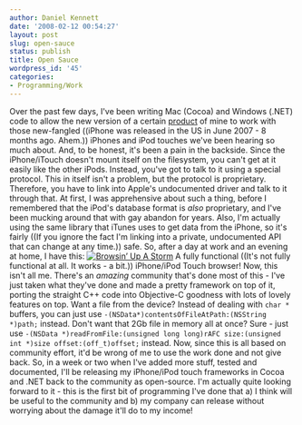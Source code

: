 ```yaml
---
author: Daniel Kennett
date: '2008-02-12 00:54:27'
layout: post
slug: open-sauce
status: publish
title: Open Sauce
wordpress_id: '45'
categories:
- Programming/Work
---
```


Over the past few days, I've been writing Mac (Cocoa) and Windows (.NET)
code to allow the new version of a certain
[product](http://www.kennettnet.co.uk/musicrescue) of mine to work with
those new-fangled ((iPhone was released in the US in June 2007 - 8
months ago. Ahem.)) iPhones and iPod touches we've been hearing so much
about. And, to be honest, it's been a pain in the backside. Since the
iPhone/iTouch doesn't mount itself on the filesystem, you can't get at
it easily like the other iPods. Instead, you've got to talk to it using
a special protocol. This in itself isn't a problem, but the protocol is
proprietary. Therefore, you have to link into Apple's undocumented
driver and talk to it through that. At first, I was apprehensive about
such a thing, before I remembered that the iPod's database format is
*also* proprietary, and I've been mucking around that with gay abandon
for years. Also, I'm actually using the same library that iTunes uses to
get data from the iPhone, so it's fairly ((If you ignore the fact I'm
linking into a private, undocumented API that can change at any time.))
safe. So, after a day at work and an evening at home, I have this:
[![Browsin’ Up A Storm](http://danielkennett.org/wp-content/uploads/2008/02/phonebrowse.jpg)](http://danielkennett.org/wp-content/uploads/2008/02/phonebrowse.jpg "Browsin’ Up A Storm")
A fully functional ((It's not fully functional at all. It works - a
bit.)) iPhone/iPod Touch browser! Now, this isn't all me. There's an
*amazing* community that's done most of this - I've just taken what
they've done and made a pretty framework on top of it, porting the
straight C++ code into Objective-C goodness with lots of lovely features
on top. Want a file from the device? Instead of dealing with `char *`
buffers, you can just use
`-(NSData*)contentsOfFileAtPath:(NSString *)path;` instead. Don't want
that 2Gb file in memory all at once? Sure - just use
`-(NSData *)readFromFile:(unsigned long long)rAFC size:(unsigned int *)size offset:(off_t)offset;`
instead. Now, since this is all based on community effort, it'd be wrong
of me to use the work done and not give back. So, in a week or two when
I've added more stuff, tested and documented, I'll be releasing my
iPhone/iPod touch frameworks in Cocoa and .NET back to the community as
open-source. I'm actually quite looking forward to it - this is the
first bit of programming I've done that a) I think will be useful to the
community and b) my company can release without worrying about the
damage it'll do to my income!
